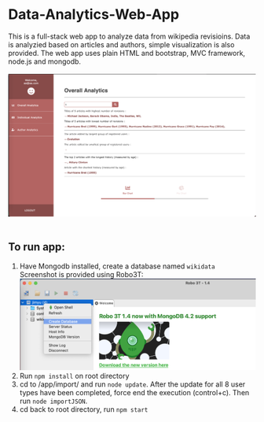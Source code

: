 # Data-Analytics-Web-App  
This is a full-stack web app to analyze data from wikipedia revisioins. Data is analyzied based on articles and authors, simple visualization is also provided.
The web app uses plain HTML and bootstrap, MVC framework, node.js and mongodb.  
<br/>
<img src="./public/images/screenshot_landing_page.png" width="900" alt="landing page">
<br/>
<br/>

## To run app:
1) Have Mongodb installed, create a database named `wikidata`   
Screenshot is provided using Robo3T:  
<img src="./public/images/screenshot_create_database.png" width="500" alt="create database"><br/>
2) Run `npm install` on root directory<br/>
3) cd to /app/import/ and run `node update`. After the update for all 8 user types have been completed, force end the execution (control+c). Then run `node importJSON`. <br/>
4) cd back to root directory, run `npm start`<br/>



